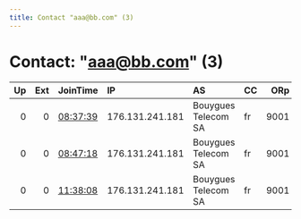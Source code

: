```yaml
---
title: Contact "aaa@bb.com" (3)
---
```


# Contact: "aaa@bb.com" (3)

|   Up |   Ext | JoinTime                                                                                            | IP              | AS                  | CC   |   ORp |   Dirp | OS    | Version   | Nickname   |   eFamMembers |
|-----:|------:|:----------------------------------------------------------------------------------------------------|:----------------|:--------------------|:-----|------:|-------:|:------|:----------|:-----------|--------------:|
|    0 |     0 | [08:37:39](https://metrics.torproject.org/rs.html#details/7E965D93D187B9FD40BB2BCBBD03084DF23D5F0E) | 176.131.241.181 | Bouygues Telecom SA | fr   |  9001 |      0 | Linux | 0.2.9.16  | RaspTor    |             1 |
|    0 |     0 | [08:47:18](https://metrics.torproject.org/rs.html#details/1A923F5CD57FA0EC63A818F30A875868322FC799) | 176.131.241.181 | Bouygues Telecom SA | fr   |  9001 |      0 | Linux | 0.2.9.16  | RaspTor    |             1 |
|    0 |     0 | [11:38:08](https://metrics.torproject.org/rs.html#details/64E505E5C2CFD837FD08B054FA1F753419B478FF) | 176.131.241.181 | Bouygues Telecom SA | fr   |  9001 |   9030 | Linux | 0.2.9.16  | RaspTor    |             1 |
